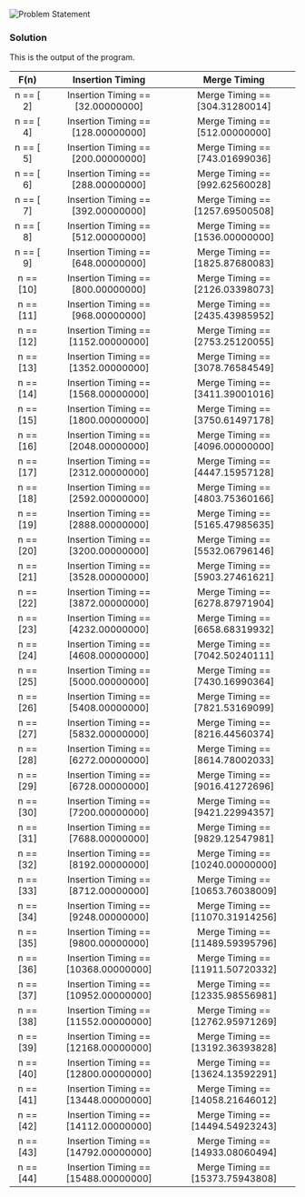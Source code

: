 ![Problem Statement](https://github.com/cpp-rakesh/Algorithms/blob/master/Chapter_1_The_Role_Of_Algorithms_In_Computing/1.2_Algorithms_As_A_Technology/Exercises/1.2-2/repo/problem.png)

### Solution
This is the output of the program.

|  F(n)         |        Insertion Timing                 |        Merge Timing               |
|:-------------:|:---------------------------------------:|:---------------------------------:|
| n == [ 2]     |   Insertion Timing == [32.00000000]     |  Merge Timing == [304.31280014]   |
| n == [ 4]     |   Insertion Timing == [128.00000000]    |  Merge Timing == [512.00000000]	  |
| n == [ 5]     |   Insertion Timing == [200.00000000]    |  Merge Timing == [743.01699036]	  |
| n == [ 6]     |   Insertion Timing == [288.00000000]    |  Merge Timing == [992.62560028]	  |
| n == [ 7]     |   Insertion Timing == [392.00000000]    |  Merge Timing == [1257.69500508]  |
| n == [ 8]     |   Insertion Timing == [512.00000000]    |  Merge Timing == [1536.00000000]  |
| n == [ 9]     |   Insertion Timing == [648.00000000]    |  Merge Timing == [1825.87680083]  |
| n == [10]     |   Insertion Timing == [800.00000000]    |  Merge Timing == [2126.03398073]  |
| n == [11]     |   Insertion Timing == [968.00000000]    |  Merge Timing == [2435.43985952]  |
| n == [12]     |   Insertion Timing == [1152.00000000]   |  Merge Timing == [2753.25120055]  |
| n == [13]     |   Insertion Timing == [1352.00000000]   |  Merge Timing == [3078.76584549]  |
| n == [14]     |   Insertion Timing == [1568.00000000]   |  Merge Timing == [3411.39001016]  |
| n == [15]     |   Insertion Timing == [1800.00000000]   |  Merge Timing == [3750.61497178]  |
| n == [16]     |   Insertion Timing == [2048.00000000]   |  Merge Timing == [4096.00000000]  |
| n == [17]     |   Insertion Timing == [2312.00000000]   |  Merge Timing == [4447.15957128]  |
| n == [18]     |   Insertion Timing == [2592.00000000]   |  Merge Timing == [4803.75360166]  |
| n == [19]     |   Insertion Timing == [2888.00000000]   |  Merge Timing == [5165.47985635]  |
| n == [20]     |   Insertion Timing == [3200.00000000]   |  Merge Timing == [5532.06796146]  |
| n == [21]     |   Insertion Timing == [3528.00000000]   |  Merge Timing == [5903.27461621]  |
| n == [22]     |   Insertion Timing == [3872.00000000]   |  Merge Timing == [6278.87971904]  |
| n == [23]     |   Insertion Timing == [4232.00000000]   |  Merge Timing == [6658.68319932]  |
| n == [24]     |   Insertion Timing == [4608.00000000]   |  Merge Timing == [7042.50240111]  |
| n == [25]     |   Insertion Timing == [5000.00000000]   |  Merge Timing == [7430.16990364]  |
| n == [26]     |   Insertion Timing == [5408.00000000]   |  Merge Timing == [7821.53169099]  |
| n == [27]     |   Insertion Timing == [5832.00000000]   |  Merge Timing == [8216.44560374]  |
| n == [28]     |   Insertion Timing == [6272.00000000]   |  Merge Timing == [8614.78002033]  |
| n == [29]     |   Insertion Timing == [6728.00000000]   |  Merge Timing == [9016.41272696]  |
| n == [30]     |   Insertion Timing == [7200.00000000]   |  Merge Timing == [9421.22994357]  |
| n == [31]     |   Insertion Timing == [7688.00000000]   |  Merge Timing == [9829.12547981]  |
| n == [32]     |   Insertion Timing == [8192.00000000]   |  Merge Timing == [10240.00000000] |
| n == [33]     |   Insertion Timing == [8712.00000000]   |  Merge Timing == [10653.76038009] |
| n == [34]     |   Insertion Timing == [9248.00000000]   |  Merge Timing == [11070.31914256] |
| n == [35]     |   Insertion Timing == [9800.00000000]   |  Merge Timing == [11489.59395796] |
| n == [36]     |   Insertion Timing == [10368.00000000]  |  Merge Timing == [11911.50720332] |
| n == [37]     |   Insertion Timing == [10952.00000000]  |  Merge Timing == [12335.98556981] |
| n == [38]     |   Insertion Timing == [11552.00000000]  |  Merge Timing == [12762.95971269] |
| n == [39]     |   Insertion Timing == [12168.00000000]  |  Merge Timing == [13192.36393828] |
| n == [40]     |   Insertion Timing == [12800.00000000]  |  Merge Timing == [13624.13592291] |
| n == [41]     |   Insertion Timing == [13448.00000000]  |  Merge Timing == [14058.21646012] |
| n == [42]     |   Insertion Timing == [14112.00000000]  |  Merge Timing == [14494.54923243] |
| n == [43]     |   Insertion Timing == [14792.00000000]  |  Merge Timing == [14933.08060494] |
| n == [44]     |   Insertion Timing == [15488.00000000]  |  Merge Timing == [15373.75943808] |


